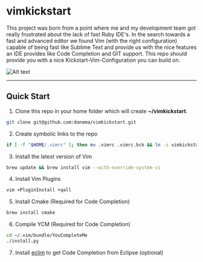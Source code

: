 # vimkickstart
This project was born from a point where me and my development team got really frustrated about the lack of fast Ruby IDE's. In the search towards a fast and advanced editor we found Vim (with the right configuration) capable of being fast like Sublime Text and provide us with the nice features an IDE provides like Code Completion and GIT support.
This repo should provide you with a nice Kickstart-Vim-Configuration you can build on.

![Alt text](https://cloud.githubusercontent.com/assets/962263/25851310/95990e94-34c5-11e7-859c-9bf6d0983f0c.png "Screenshot")

----
## Quick Start
1. Clone this repo in your home folder which will create **~/vimkickstart**.
```bash
git clone git@github.com:danema/vimkickstart.git
```
2. Create symbolic links to the repo
```bash
if [ -f "$HOME/.vimrc" ]; then mv .vimrc .vimrc.bck && ln -s vimkickstart/.vimrc; else ln -s vimkickstart/.vimrc; fi; if [ -d "$HOME/.vim" ]; then mv .vim vimkickstart/ && ln -s vimkickstart/.vim; else ln -s vimkickstart/.vim; fi
```
3. Install the latest version of Vim
```bash
brew update && brew install vim --with-override-system-vi
```
4. Install Vim Plugins
```bash
vim +PluginInstall +qall
```
5. Install Cmake (Required for Code Completion)
```bash
brew install cmake
```
6. Compile YCM (Required for Code Completion)
```bash
cd ~/.vim/bundle/YouCompleteMe
./install.py
```
7. Install [eclim](http://eclim.org/install.html) to get Code Completion from Eclipse (optional)
